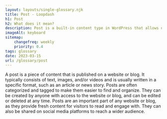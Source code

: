 ```yaml
--- 
layout: layouts/single-glossary.njk
title: Post - Loopdash
h1: Post
h2: What does it mean?
description: Post is a built-in content type in WordPress that allows users to create and publish articles, news, and other types of written content on their website.
imageAlt: keyboard
sitemap:
	changefreq: weekly
	priority: 0.4
tags: glossary
date: 2023-03-15
url: /glossary/post
---
```


A post is a piece of content that is published on a website or blog. It typically consists of text, images, and/or videos and is usually written in a specific format, such as an article or news story. Posts are often categorized and tagged to make them easier to find and organize. They can be created by anyone with access to the website or blog, and can be edited or deleted at any time. Posts are an important part of any website or blog, as they provide fresh content for visitors to read and engage with. They can also be shared on social media platforms to reach a wider audience.
